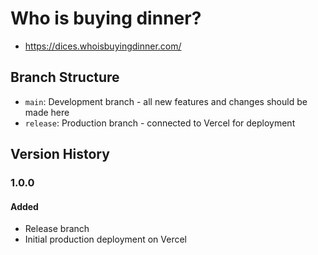 
# Who is buying dinner?
- https://dices.whoisbuyingdinner.com/

## Branch Structure
- `main`: Development branch - all new features and changes should be made here
- `release`: Production branch - connected to Vercel for deployment

## Version History
### 1.0.0
#### Added
- Release branch
- Initial production deployment on Vercel
